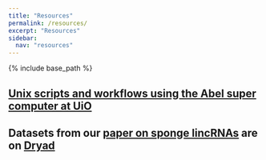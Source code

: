 ```yaml
---
title: "Resources"
permalink: /resources/
excerpt: "Resources"
sidebar: 
  nav: "resources"
---
```


{% include base_path %}

## [Unix scripts and workflows using the Abel super computer at UiO](https://jonbra.github.io/resources/abel/intro/)

## Datasets from our [paper on sponge lincRNAs](http://rspb.royalsocietypublishing.org/content/282/1821/20151746) are on [Dryad](http://datadryad.org/resource/doi:10.5061/dryad.v83fj)



